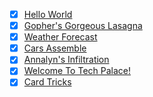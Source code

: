 - [x] [Hello World](https://exercism.org/tracks/go/exercises/hello-world)
- [x] [Gopher's Gorgeous Lasagna](https://exercism.org/tracks/go/exercises/lasagna)
- [x] [Weather Forecast](https://exercism.org/tracks/go/exercises/weather-forecast)
- [x] [Cars Assemble](https://exercism.org/tracks/go/exercises/cars-assemble)
- [x] [Annalyn's Infiltration](https://exercism.org/tracks/go/exercises/annalyns-infiltration)
- [x] [Welcome To Tech Palace!](https://exercism.org/tracks/go/exercises/welcome-to-tech-palace)
- [x] [Card Tricks](https://exercism.org/tracks/go/exercises/card-tricks)